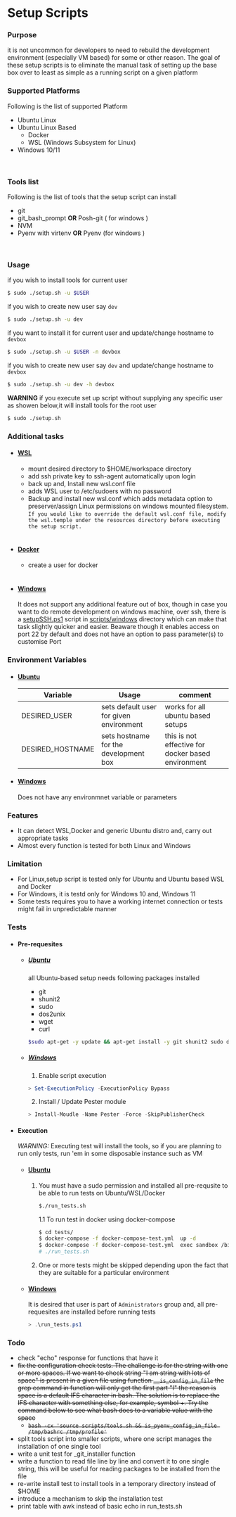 # Setup Scripts

### **Purpose**
it is not uncommon for developers to need to rebuild the development environment (especially VM based) for some or other reason. The goal of these setup scripts is to eliminate the manual task of setting up the base box over to least as simple as a running script on a given platform
<br>

### **Supported Platforms**
Following is the list of supported Platform

- Ubuntu Linux
- Ubuntu Linux Based
    - Docker 
    - WSL (Windows Subsystem for Linux)
- Windows 10/11
<br>

### **Tools list**

Following is the list of tools that the setup script can install

- git 
- git_bash_prompt **OR** Posh-git ( for windows )
- NVM
- Pyenv with virtenv **OR** Pyenv (for windows )
<br>


### **Usage**

if you wish to install tools for current user
```bash
$ sudo ./setup.sh -u $USER
```

if you wish to create new user say `dev`
```bash
$ sudo ./setup.sh -u dev
```

if you want to install it for current user and update/change hostname to `devbox`
```bash
$ sudo ./setup.sh -u $USER -n devbox
```

if you wish to create new user say `dev` and update/change hostname to `devbox`
```bash
$ sudo ./setup.sh -u dev -h devbox
```

**WARNING** if you execute set up script without supplying any specific user as showen below,it will install tools for the root user
```bash
$ sudo ./setup.sh
```
### **Additional tasks**

- #### <u>**WSL**</u>
    - mount desired directory to $HOME/workspace directory
    - add ssh private key to ssh-agent automatically upon login
    - back up and, Install new wsl.conf file
    - adds WSL user to /etc/sudoers with no password
    - Backup and install new wsl.conf which adds metadata option to preserver/assign Linux permissions on windows mounted filesystem.<br>
    ```If you would like to override the default wsl.conf file, modify the wsl.temple under the resources directory before executing the setup script.```
    <br>
- #### <u>**Docker**</u>
    - create a user for docker
    <br>
- #### <u>**Windows**</u>
    It does not support any additional feature out of box, though in case you want to do remote development on windows machine, over ssh, there is a [setupSSH.ps1](scripts/windows/setupSSH.ps1) script in [scripts/windows](scripts/windows) directory which can make that task slightly quicker and easier. 
    Beaware though it enables access on port 22 by default and does not have an option to pass parameter(s) to customise Port


### **Environment Variables**
- #### <u>**Ubuntu**</u>

    | Variable| Usage | comment |
    |---------|------|---------|
    | DESIRED_USER | sets default user for given environment| works for all ubuntu based setups
    | DESIRED_HOSTNAME | sets hostname for the development box | this is not effective for docker based environment

- #### <u>**Windows**</u>
    Does not have any environmnet variable or parameters


### Features
 - It can detect WSL,Docker and generic Ubuntu distro and, carry out appropriate tasks
 - Almost every function is tested for both Linux and Windows

 ### Limitation
 - For Linux,setup script is tested only for Ubuntu and Ubuntu based WSL and Docker
 - For Windows, it is testd only for Windows 10 and, Windows 11
 - Some tests requires you to have a working internet connection or tests might fail in unpredictable manner

 ### Tests

- #### Pre-requesites
    - ##### <u>**Ubuntu**</u>
        all Ubuntu-based setup needs following packages installed 
        - git
        - shunit2
        - sudo
        - dos2unix
        - wget
        - curl

        ```bash
        $sudo apt-get -y update && apt-get install -y git shunit2 sudo dos2unix wget curl
        ```
    - ##### <u>**Windows**</u>
        1. Enable script execution
        ```powershell
        > Set-ExecutionPolicy -ExecutionPolicy Bypass
        ```
        2. Install / Update Pester module
        ```powershell
        > Install-Moudle -Name Pester -Force -SkipPublisherCheck
        ```
- #### Execution
    *WARNING:* Executing test will install the tools, so if you are planning to run only tests, run 'em in some disposable instance such as VM

    - #### <u>**Ubuntu**</u>
        1. You must have a sudo permission and installed all pre-requsite to be able to run tests on Ubuntu/WSL/Docker

            ```bash
            $./run_tests.sh
            ```
            1.1  To run test in docker using docker-compose
            ```bash
            $ cd tests/
            $ docker-compose -f docker-compose-test.yml  up -d
            $ docker-compose -f docker-compose-test.yml  exec sandbox /bin/bash
            # ./run_tests.sh
            ```
 

        2. One or more tests might be skipped depending upon the fact that they are suitable for a particular environment

    - #### <u>**Windows**</u>
        It is desired that user is part of ```Administrators``` group and, all pre-requesites are installed before running tests
        ```powershell
        > .\run_tests.ps1
        ```
        
 ### Todo
- check "echo" response for functions that have it
- ~~fix the configuration check tests. The challenge is for the string with one or more spaces. If we want to check string  "I am string with lots of space" is present in a given file using function ```__is_config_in_file``` the grep command in function will only get the first part  "I"  the reason is space is a default IFS character in bash. 
The solution is to replace the IFS character with something else, for example, symbol +.  Try the command below to see what bash does to a variable value with the space~~
    - ~~```bash -cx 'source scripts/tools.sh && is_pyenv_config_in_file /tmp/bashrc /tmp/profile'```~~
- split tools script into smaller scripts, where one script manages the installation of one single tool
- write a unit test for _git_installer function
- write a function to read file line by line and convert it to one single string, this will be useful for reading packages to be installed from the file 
- re-write install test to install tools in a temporary directory instead of $HOME
- introduce a mechanism to skip the installation test
- print table with awk instead of basic echo in run_tests.sh
